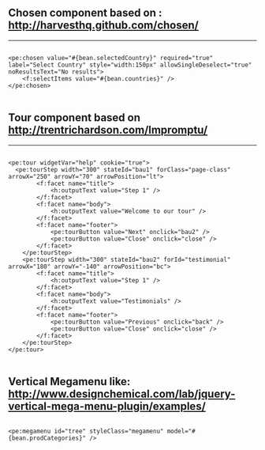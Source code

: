 ## Chosen component based on : http://harvesthq.github.com/chosen/
--------------------------------------------------------------------
<pre>
<code>
&lt;pe:chosen value=&quot;#{bean.selectedCountry}&quot; required=&quot;true&quot; label=&quot;Select Country&quot; style=&quot;width:150px&quot; allowSingleDeselect=&quot;true&quot; noResultsText=&quot;No results&quot;&gt;
	&lt;f:selectItems value=&quot;#{bean.countries}&quot; /&gt;
&lt;/pe:chosen&gt;
</code>
</pre>

## Tour component based on http://trentrichardson.com/Impromptu/
------------------------------------------------------------------
<pre>
<code>
&lt;pe:tour widgetVar=&quot;help&quot; cookie=&quot;true&quot;&gt;
  &lt;pe:tourStep width=&quot;300&quot; stateId=&quot;bau1&quot; forClass=&quot;page-class&quot; arrowX=&quot;250&quot; arrowY=&quot;70&quot; arrowPosition=&quot;lt&quot;&gt;
		&lt;f:facet name=&quot;title&quot;&gt;
			&lt;h:outputText value=&quot;Step 1&quot; /&gt;
		&lt;/f:facet&gt;
		&lt;f:facet name=&quot;body&quot;&gt;
			&lt;h:outputText value=&quot;Welcome to our tour&quot; /&gt;
		&lt;/f:facet&gt;
		&lt;f:facet name=&quot;footer&quot;&gt;
			&lt;pe:tourButton value=&quot;Next&quot; onclick=&quot;bau2&quot; /&gt;
			&lt;pe:tourButton value=&quot;Close&quot; onclick=&quot;close&quot; /&gt;
		&lt;/f:facet&gt;
	&lt;/pe:tourStep&gt;
	&lt;pe:tourStep width=&quot;300&quot; stateId=&quot;bau2&quot; forId=&quot;testimonial&quot; arrowX=&quot;180&quot; arrowY=&quot;-140&quot; arrowPosition=&quot;bc&quot;&gt;
		&lt;f:facet name=&quot;title&quot;&gt;
			&lt;h:outputText value=&quot;Step 1&quot; /&gt;
		&lt;/f:facet&gt;
		&lt;f:facet name=&quot;body&quot;&gt;
			&lt;h:outputText value=&quot;Testimonials&quot; /&gt;
		&lt;/f:facet&gt;
		&lt;f:facet name=&quot;footer&quot;&gt;
			&lt;pe:tourButton value=&quot;Previous&quot; onclick=&quot;back&quot; /&gt;
			&lt;pe:tourButton value=&quot;Close&quot; onclick=&quot;close&quot; /&gt;
		&lt;/f:facet&gt;
	&lt;/pe:tourStep&gt;
&lt;/pe:tour&gt;
</code>
</pre>

## Vertical Megamenu like: http://www.designchemical.com/lab/jquery-vertical-mega-menu-plugin/examples/
<pre>
<code>
&lt;pe:megamenu id=&quot;tree&quot; styleClass=&quot;megamenu&quot; model=&quot;#{bean.prodCategories}&quot; /&gt;
</code>
</pre>
